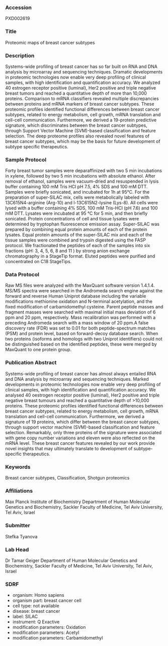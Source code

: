 ### Accession
PXD002619

### Title
Proteomic maps of breast cancer subtypes

### Description
Systems-wide profiling of breast cancer has so far built on RNA and DNA analysis by microarray and sequencing techniques. Dramatic developments in proteomic technologies now enable very deep profiling of clinical samples, with high identification and quantification accuracy. We analyzed 40 estrogen receptor positive (luminal), Her2 positive and triple negative breast tumors and reached a quantitative depth of more than 10,000 proteins. Comparison to mRNA classifiers revealed multiple discrepancies between proteins and mRNA markers of breast cancer subtypes. These proteomic profiles identified functional differences between breast cancer subtypes, related to energy metabolism, cell growth, mRNA translation and cell-cell communication. Furthermore, we derived a 19-protein predictive signature, which discriminates between the breast cancer subtypes, through Support Vector Machine (SVM)-based classification and feature selection. The deep proteome profiles also revealed novel features of breast cancer subtypes, which may be the basis for future development of subtype specific therapeutics.

### Sample Protocol
Forty breast tumor samples were deparaffinized with two 5 min incubations in xylene, followed by two 5 min incubations with absolute ethanol. After removal of ethanol, samples were vacuum-dried and resuspended in lysis buffer containing 100 mM Tris HCl pH 7.5, 4% SDS and 100 mM DTT. Samples were briefly sonicated, and incubated for 1h at 95°C. For the preparation of super-SILAC mix, cells were metabolically labeled with 13C615N4-arginine (Arg-10) and l-13C615N2-lysine (Lys-8). All cells were lysed with a buffer containing 4% SDS, 100 mM Tris-HCl (pH 7.6) and 100 mM DTT. Lysates were incubated at 95 °C for 5 min, and then briefly sonicated. Protein concentrations of cell and tissue lysates were determined by tryptophan fluorescence emission assay. Super-SILAC was prepared by combining equal protein amounts of each of the protein lysates. Equal protein amounts of the super-SILAC mix and each of the tissue samples were combined and trypsin digested using the FASP protocol. We fractionated the peptides of each of the samples into six fractions (pH: 3, 4, 5, 6, 8 and 11 ) by strong anion exchange chromatography in a StageTip format. Eluted peptides were purified and concentrated on C18 StageTips.

### Data Protocol
Raw MS files were analyzed with the MaxQuant software version 1.4.1.4. MS/MS spectra were searched in the Andromeda search engine against the forward and reverse Human Uniprot database including the variable modifications methionine oxidation and N-terminal acetylation, and the fixed modification of carbamidomethyl cysteine. Parent peptide masses and fragment masses were searched with maximal initial mass deviation of 6 ppm and 20 ppm, respectively. Mass recalibration was performed with a preceding Andromeda search with a mass window of 20 ppm.A false discovery rate (FDR) was set to 0.01 for both peptide-spectrum matches (PSM) and protein level, based on forward-decoy database search. When two proteins (isoforms and homologs with two Uniprot identifiers) could not be distinguished based on the identified peptides, these were merged by MaxQuant to one protein group.

### Publication Abstract
Systems-wide profiling of breast cancer has almost always entailed RNA and DNA analysis by microarray and sequencing techniques. Marked developments in proteomic technologies now enable very deep profiling of clinical samples, with high identification and quantification accuracy. We analysed 40 oestrogen receptor positive (luminal), Her2 positive and triple negative breast tumours and reached a quantitative depth of &gt;10,000 proteins. These proteomic profiles identified functional differences between breast cancer subtypes, related to energy metabolism, cell growth, mRNA translation and cell-cell communication. Furthermore, we derived a signature of 19 proteins, which differ between the breast cancer subtypes, through support vector machine (SVM)-based classification and feature selection. Remarkably, only three proteins of the signature were associated with gene copy number variations and eleven were also reflected on the mRNA level. These breast cancer features revealed by our work provide novel insights that may ultimately translate to development of subtype-specific therapeutics.

### Keywords
Breast cancer subtypes, Classification, Shotgun proteomics

### Affiliations
Max Planck Institute of Biochemistry
Department of Human Molecular Genetics and Biochemistry, Sackler Faculty of Medicine, Tel Aviv University, Tel Aviv, Israel

### Submitter
Stefka Tyanova

### Lab Head
Dr Tamar Geiger
Department of Human Molecular Genetics and Biochemistry, Sackler Faculty of Medicine, Tel Aviv University, Tel Aviv, Israel


### SDRF
- organism: Homo sapiens
- organism part: breast cancer cell
- cell type: not available
- disease: breast cancer
- label: SILAC
- instrument: Q Exactive
- modification parameters: Oxidation
- modification parameters: Acetyl
- modification parameters: Carbamidomethyl

